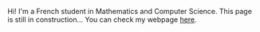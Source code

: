 Hi! I'm a French student in Mathematics and Computer Science. This page is still in construction...
You can check my webpage [here](https://halva.ynh.fr/eliot.tron).
